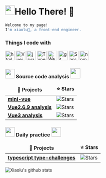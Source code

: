 <h1><img src="https://slackmojis.com/emojis/10003-catjam/download" width="30" />Hello There! 👋</h1>

```typescript
Welcome to my page!
I'm xiaolu🦌, a front-end engineer.
```

<h3>Things I code with</h3>
<p>
<img alt="html5" src="https://img.shields.io/badge/-HTML5-E34F26?style=flat-square&logo=html5&logoColor=white" height="30"/>
<img alt="Vuejs" src="https://img.shields.io/badge/vuejs-%2335495e.svg?style=for-the-badge&logo=vuedotjs&logoColor=%234FC08D" height="30">
<img alt="javascript" src="https://img.shields.io/badge/javascript-%23323330.svg?style=for-the-badge&logo=javascript&logoColor=%23F7DF1E" height="30">
<img alt="TypeScript" src="https://img.shields.io/badge/-TypeScript-007ACC?style=flat-square&logo=typescript&logoColor=white" height="30"/>
<img alt="Webpack" src="https://img.shields.io/badge/-Webpack-8DD6F9?style=flat-square&logo=webpack&logoColor=white" height="30"/> 
<img alt="git" src="https://img.shields.io/badge/-Git-F05032?style=flat-square&logo=git&logoColor=white" height="30"/>
<img alt="Sass" src="https://img.shields.io/badge/-Sass-CC6699?style=flat-square&logo=sass&logoColor=white" height="30"/>
<img alt="npm" src="https://img.shields.io/badge/-NPM-CB3837?style=flat-square&logo=npm&logoColor=white" height="30"/>
</p>


<h3><img src="https://slackmojis.com/emojis/7421-typingcat/download" width="30"> Source code analysis <img src="https://slackmojis.com/emojis/3643-cool-doge/download" width="32"></h3>
<table>
  <thead align="center">
    <tr border: none;>
      <td><b>🎁 Projects</b></td>
      <td><b>⭐ Stars</b></td>
    </tr>
  </thead>
  <tbody>
    <tr>
      <td><a href="https://github.com/xiaolu-coding/mini-vue"><b>mini-vue</b></a></td>
      <td><img alt="Stars" src="https://img.shields.io/github/stars/xiaolu-coding/mini-vue?style=flat-square&labelColor=343b41"/></td>
    </tr>
	  <tr>
      <td><a href="https://github.com/xiaolu-coding/vue"><b>Vue2.6.9 analysis</b></a></td>
      <td><img alt="Stars" src="https://img.shields.io/github/stars/xiaolu-coding/vue?style=flat-square&labelColor=343b41"/></td>
    </tr>
    <tr>
      <td><a href="https://github.com/xiaolu-coding/vue3-analysis"><b>Vue3 analysis</b></a></td>
      <td><img alt="Stars" src="https://img.shields.io/github/stars/xiaolu-coding/vue3-analysis?style=flat-square&labelColor=343b41"/></td>
    </tr>
  </tbody>
</table>

<h3><img src="https://slackmojis.com/emojis/10521-meow_code/download" width="30"> Daily practice <img src="https://slackmojis.com/emojis/12806-meow_attention/download" width="30"></h3>

<table>
  <thead align="center">
    <tr border: none;>
      <td><b>🎁 Projects</b></td>
      <td><b>⭐ Stars</b></td>
    </tr>
  </thead>
  <tbody>
    <tr>
      <td><a href="https://github.com/xiaolu-coding/type-challenges"><b>typescript type-challenges</b></a></td>
      <td><img alt="Stars" src="https://img.shields.io/github/stars/xiaolu-coding/type-challenges?style=flat-square&labelColor=343b41"/></td>
    </tr>

  </tbody>
</table>

![Xiaolu's github stats](https://bad-apple-github-readme.vercel.app/api?show_bg=1&username=xiaolu-coding)
